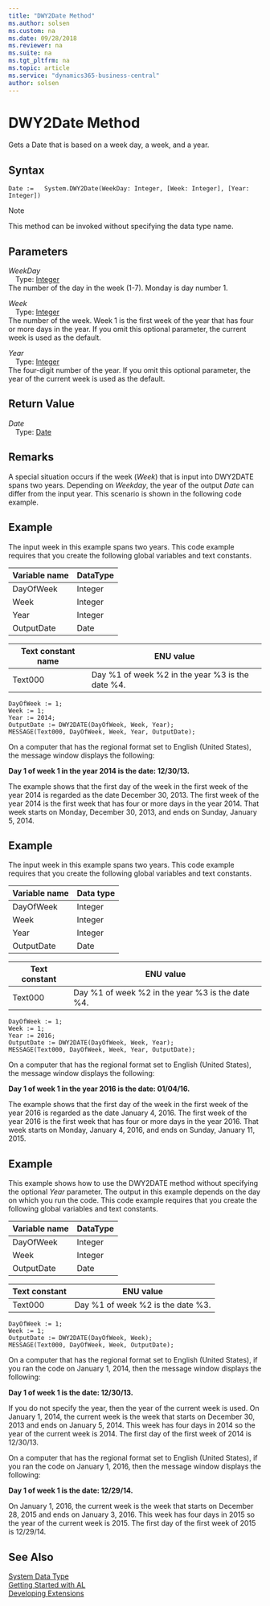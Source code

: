 ```yaml
---
title: "DWY2Date Method"
ms.author: solsen
ms.custom: na
ms.date: 09/28/2018
ms.reviewer: na
ms.suite: na
ms.tgt_pltfrm: na
ms.topic: article
ms.service: "dynamics365-business-central"
author: solsen
---
```

[//]: # (START>DO_NOT_EDIT)
[//]: # (IMPORTANT:Do not edit any of the content between here and the END>DO_NOT_EDIT.)
[//]: # (Any modifications should be made in the .resx files in the ModernDev repo.)
# DWY2Date Method
Gets a Date that is based on a week day, a week, and a year.

## Syntax
```
Date :=   System.DWY2Date(WeekDay: Integer, [Week: Integer], [Year: Integer])
```
> [!NOTE]  
> This method can be invoked without specifying the data type name.  
## Parameters
*WeekDay*  
&emsp;Type: [Integer](integer-data-type.md)  
The number of the day in the week (1-7). Monday is day number 1.
        
*Week*  
&emsp;Type: [Integer](integer-data-type.md)  
The number of the week. Week 1 is the first week of the year that has four or more days in the year. If you omit this optional parameter, the current week is used as the default.
        
*Year*  
&emsp;Type: [Integer](integer-data-type.md)  
The four-digit number of the year. If you omit this optional parameter, the year of the current week is used as the default.  


## Return Value
*Date*  
&emsp;Type: [Date](date-data-type.md)  
  


[//]: # (IMPORTANT: END>DO_NOT_EDIT)

## Remarks  
 A special situation occurs if the week \(*Week*\) that is input into DWY2DATE spans two years. Depending on *Weekday*, the year of the output *Date* can differ from the input year. This scenario is shown in the following code example.  
  
## Example  
 The input week in this example spans two years. This code example requires that you create the following global variables and text constants.  
  
|Variable name|DataType|  
|-------------------|--------------|  
|DayOfWeek|Integer|  
|Week|Integer|  
|Year|Integer|  
|OutputDate|Date|  
  
|Text constant name|ENU value|  
|------------------------|---------------|  
|Text000|Day %1 of week %2 in the year %3 is the date %4.|  
  
```  
DayOfWeek := 1;  
Week := 1;  
Year := 2014;  
OutputDate := DWY2DATE(DayOfWeek, Week, Year);  
MESSAGE(Text000, DayOfWeek, Week, Year, OutputDate);  
```  
  
 On a computer that has the regional format set to English \(United States\), the message window displays the following:  
  
 **Day 1 of week 1 in the year 2014 is the date: 12/30/13.**  
  
 The example shows that the first day of the week in the first week of the year 2014 is regarded as the date December 30, 2013. The first week of the year 2014 is the first week that has four or more days in the year 2014. That week starts on Monday, December 30, 2013, and ends on Sunday, January 5, 2014.  
  
## Example  
 The input week in this example spans two years. This code example requires that you create the following global variables and text constants.  
  
|Variable name|Data type|  
|-------------------|---------------|  
|DayOfWeek|Integer|  
|Week|Integer|  
|Year|Integer|  
|OutputDate|Date|  
  
|Text constant|ENU value|  
|-------------------|---------------|  
|Text000|Day %1 of week %2 in the year %3 is the date %4.|  
  
```  
DayOfWeek := 1;  
Week := 1;  
Year := 2016;  
OutputDate := DWY2DATE(DayOfWeek, Week, Year);  
MESSAGE(Text000, DayOfWeek, Week, Year, OutputDate);  
```  
  
 On a computer that has the regional format set to English \(United States\), the message window displays the following:  
  
 **Day 1 of week 1 in the year 2016 is the date: 01/04/16.**  
  
 The example shows that the first day of the week in the first week of the year 2016 is regarded as the date January 4, 2016. The first week of the year 2016 is the first week that has four or more days in the year 2016. That week starts on Monday, January 4, 2016, and ends on Sunday, January 11, 2015.  
  
## Example  
 This example shows how to use the DWY2DATE method without specifying the optional *Year* parameter. The output in this example depends on the day on which you run the code. This code example requires that you create the following global variables and text constants.  
  
|Variable name|DataType|  
|-------------------|--------------|  
|DayOfWeek|Integer|  
|Week|Integer|  
|OutputDate|Date|  
  
|Text constant|ENU value|  
|-------------------|---------------|  
|Text000|Day %1 of week %2 is the date %3.|  
  
```  
DayOfWeek := 1;  
Week := 1;  
OutputDate := DWY2DATE(DayOfWeek, Week);  
MESSAGE(Text000, DayOfWeek, Week, OutputDate);  
```  
  
 On a computer that has the regional format set to English \(United States\), if you ran the code on January 1, 2014, then the message window displays the following:  
  
 **Day 1 of week 1 is the date: 12/30/13.**  
  
 If you do not specify the year, then the year of the current week is used. On January 1, 2014, the current week is the week that starts on December 30, 2013 and ends on January 5, 2014. This week has four days in 2014 so the year of the current week is 2014. The first day of the first week of 2014 is 12/30/13.  
  
 On a computer that has the regional format set to English \(United States\), if you ran the code on January 1, 2016, then the message window displays the following:  
  
 **Day 1 of week 1 is the date: 12/29/14.**  
  
 On January 1, 2016, the current week is the week that starts on December 28, 2015 and ends on January 3, 2016. This week has four days in 2015 so the year of the current week is 2015. The first day of the first week of 2015 is 12/29/14.  

## See Also
[System Data Type](system-data-type.md)  
[Getting Started with AL](../devenv-get-started.md)  
[Developing Extensions](../devenv-dev-overview.md)